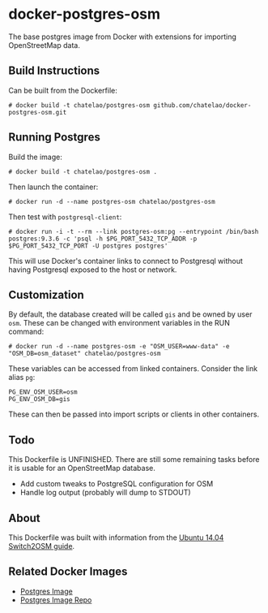 # docker-postgres-osm

The base postgres image from Docker with extensions for importing OpenStreetMap data.

## Build Instructions

Can be built from the Dockerfile:

    # docker build -t chatelao/postgres-osm github.com/chatelao/docker-postgres-osm.git

## Running Postgres

Build the image:

    # docker build -t chatelao/postgres-osm .

Then launch the container:

    # docker run -d --name postgres-osm chatelao/postgres-osm

Then test with `postgresql-client`:

    # docker run -i -t --rm --link postgres-osm:pg --entrypoint /bin/bash postgres:9.3.6 -c 'psql -h $PG_PORT_5432_TCP_ADDR -p $PG_PORT_5432_TCP_PORT -U postgres postgres'

This will use Docker's container links to connect to Postgresql without having Postgresql exposed to the host or network.

## Customization

By default, the database created will be called `gis` and be owned by user `osm`. These can be changed with environment variables in the RUN command:

    # docker run -d --name postgres-osm -e "OSM_USER=www-data" -e "OSM_DB=osm_dataset" chatelao/postgres-osm

These variables can be accessed from linked containers. Consider the link alias `pg`:

    PG_ENV_OSM_USER=osm
    PG_ENV_OSM_DB=gis

These can then be passed into import scripts or clients in other containers.

## Todo

This Dockerfile is UNFINISHED. There are still some remaining tasks before it is usable for an OpenStreetMap database.

* Add custom tweaks to PostgreSQL configuration for OSM
* Handle log output (probably will dump to STDOUT)

## About

This Dockerfile was built with information from the [Ubuntu 14.04 Switch2OSM guide](http://switch2osm.org/serving-tiles/manually-building-a-tile-server-14-04/).

## Related Docker Images

* [Postgres Image](https://registry.hub.docker.com/_/postgres/)
* [Postgres Image Repo](https://github.com/docker-library/postgres)

